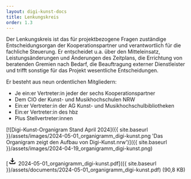 ```yaml
---
layout: digi-kunst-docs
title: Lenkungskreis
order: 1.3
---
```


Der Lenkungskreis ist das für projektbezogene Fragen zuständige Entscheidungsorgan der Kooperationspartner und verantwortlich für die fachliche Steuerung. Er entscheidet u.a. über den Mitteleinsatz, Leistungsänderungen und Änderungen des Zeitplans, die Errichtung von beratenden Gremien nach Bedarf, die Beauftragung externer Dienstleister und trifft sonstige für das Projekt wesentliche Entscheidungen.

Er besteht aus neun ordentlichen Mitgliedern:

* Je ein:er Vertreter:in jeder der sechs Kooperationspartner
* Dem CIO der Kunst- und Musikhochschulen NRW
* Ein:er Vertreter:in der AG Kunst- und Musikhochschulbibliotheken
* Ein:er Vertreter:in des hbz
* Plus Stellvertreter:innen

[![Digi-Kunst-Organigram Stand April 2024]({{ site.baseurl }}/assets/images/2024-05-01_organigramm_digi-kunst.png 'Das Organigram zeigt den Aufbau von Digi-Kunst.nrw')]({{ site.baseurl }}/assets/images/2024-04-19_organigramm_digi-kunst.png)


[<svg class="download-icon" xmlns="http://www.w3.org/2000/svg" height="24" viewBox="0 -960 960 960" width="24"><path d="M480-320 280-520l56-58 104 104v-326h80v326l104-104 56 58-200 200ZM240-160q-33 0-56.5-23.5T160-240v-120h80v120h480v-120h80v120q0 33-23.5 56.5T720-160H240Z"/></svg> 2024-05-01_organigramm_digi-kunst.pdf]({{ site.baseurl }}/assets/documents/2024-05-01_organigramm_digi-kunst.pdf) (90,8 KB)

